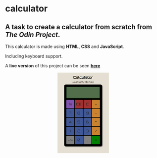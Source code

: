 # calculator

## A task to create a calculator from scratch from *The Odin Project*.

This calculator is made using **HTML**, **CSS** and **JavaScript**.

Including keyboard support.

A **live version** of this project can be seen **[here](https://b-gommo.github.io/calculator/)**

<p align="center" width="100%">
    <img width="33%" src="./calculator.png">
</p>